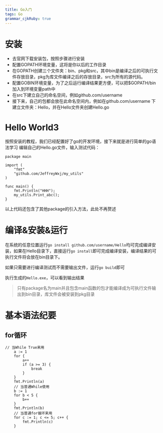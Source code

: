 ```yaml
---
title: Go入门 
tags: Go
grammar_cjkRuby: true
---
```


# 安装
- 去官网下载安装包，按照步骤进行安装
- 配置GOPATH环境变量，这将是你以后的工作目录
- 在GOPATH创建三个文件夹：bin、pkg和src，其中bin是编译之后的可执行文件存放目录，pkg为库文件编译之后的存放目录，src为所有的源代码。
- 配置GOBIN环境变量，为了之后运行编译结果更方便，可以把$GOPATH/bin加入到环境变量path中
- 在src下建立自己的命名空间，例如github.com/username
- 接下来，自己的包都会放在此命名空间内，例如在github.com/username 下建立文件夹：Hello，并在Hello文件夹创建Hello.go

# Hello World3
按照安装的教程，我们已经配置好了go的开发环境，接下来就是进行简单的go语法学习
编辑自己的Hello.go文件，输入测试代码：
```golang
package main

import (
	"fmt"
	"github.com/JeffreyWxj/my_utils"
)

func main() {
	fmt.Println("HHH");
	my_utils.Print_abc();
}
```
以上代码还包含了其他package的引入方法，此处不再赘述

# 编译&安装&运行
在系统的任意位置运行`go install github.com/username/Hello`均可完成编译安装，如果在Hello目录下，直接运行`go install`即可完成编译安装，编译结果的可执行文件将会放在bin目录下。

如果只需要进行编译测试而不需要输出文件，运行`go build`即可

执行生成的`Hello.exe`，可以看到输出结果

> 只有package名为main并且包含main函数的包才能编译成为可执行文件输出到bin目录，库文件会被安装到pkg目录

# 基本语法纪要

## for循环
```golang
// 当While True来用
	a := 1
	for {
		a++
		if (a >= 3) {
			break
		}
	}
	fmt.Println(a)
	// 当普通While使用
	b := 1
	for b < 5 {
		b++
	}
	fmt.Println(b)
	// 当普通for循环来用
	for c := 1; c <= 5; c++ {
		fmt.Println(c)
	}
```